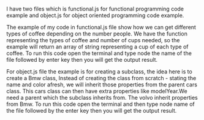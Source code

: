 I have two files which is functional.js for functional programming code example and object.js for object oriented programming code example.

The example of my code in functional.js file show how we can get different types of coffee depending on the number people. We have the function representing the types of coffee and number of cups needed, so the example will return an array of string representing a cup of each type of coffee. To run this code open the terminal and type node the name of the file followed by enter key then you will get the output result.

For object.js file the example is for creating a subclass, the idea here is to create a Bmw class, Instead of creating the class from scratch - stating the name and color afresh, we will inherit those properties from the parent cars class. This cars class can then have extra properties like modelYear.We need a parent which the subclass inherits from. The volvo inherit properties from Bmw. To run this code open the terminal and then type node name of the file followed by the enter key then you will get the output result.

